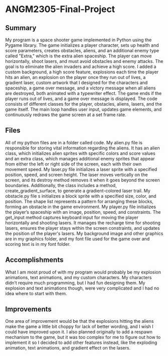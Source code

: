# ANGM2305-Final-Project

## Summary
My program is a space shooter game implemented in Python using the Pygame library. The game initializes a player character, sets up health and score parameters, creates obstacles, aliens, and an additional enemy type called "Extra," which is the extra alien spaceship. The player can move horizontally, shoot lasers, and must avoid obstacles and enemy attacks. The goal is to eliminate the alien invaders and achieve a high score. I added a custom background, a high score feature, explosions each time the player hits an alien, an explosion on the player once they run out of lives, a gradient laser, custom artwork that I designed for the characters and spaceship, a game over message, and a victory message when all aliens are destroyed, both animated with a typewriter effect. The game ends if the player runs out of lives, and a game over message is displayed. The code consists of different classes for the player, obstacles, aliens, lasers, and the game itself. The main loop handles user input, updates game elements, and continuously redraws the game screen at a set frame rate.

## Files
All of my python files are in a folder called code. My alien.py file is responsible for storing vital information regarding the aliens. It has an alien class, which initializes alien sprites with specific colors and score values and an extra class, which manages additional enemy sprites that appear from either the left or right side of the screen, each with their own movement speed. My laser.py file initializes a laser sprite with a specified position, speed, and screen height. The laser moves vertically on the screen, and its destroy method removes it when it goes beyond the screen boundaries. Additionally, the class includes a method, create_gradient_surface, to generate a gradient-colored laser trail. My obstacle.py file s initializes a block sprite with a specified size, color, and position. The shape list represents a pattern for arranging these blocks, forming an obstacle in the game environment. My player.py file initializes the player’s spaceship with an image, position, speed, and constraints. The get_input method captures keyboard input for moving the player horizontally and shooting lasers. It manages the recharge time for shooting lasers, ensures the player stays within the screen constraints, and updates the position of the player's lasers. My background image and other graphics are in my graphics folder, and my font file used for the game over and scoring text is in my font folder.

## Accomplishments
What I am most proud of with my program would probably be my explosion animations, text animations, and my custom characters. My characters didn’t require much programming, but I had fun designing them. My explosion and text animations though, were very complicated and I had no idea where to start with them.

## Improvements
One area of improvement would be that the explosions hitting the aliens make the game a little bit choppy for lack of better wording, and I wish I could have improved upon it. I also planned originally to add a respawn mechanism to the game, but it was too complex for me to figure out how to implement it so I decided to add other features instead, like the exploding animation, text animations, and gradient effect on the lasers.

